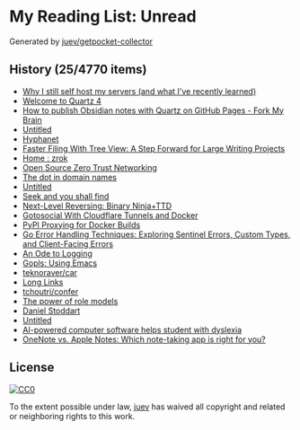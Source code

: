 # My Reading List: Unread

Generated by [juev/getpocket-collector](https://github.com/juev/getpocket-collector)

## History (25/4770 items)

- [Why I still self host my servers (and what I've recently learned)](https://chollinger.com/blog/2024/08/why-i-still-self-host-my-servers-and-what-ive-recently-learned/)
- [Welcome to Quartz 4](https://quartz.jzhao.xyz/)
- [How to publish Obsidian notes with Quartz on GitHub Pages - Fork My Brain](https://notes.nicolevanderhoeven.com/How+to+publish+Obsidian+notes+with+Quartz+on+GitHub+Pages)
- [Untitled](https://yorickpeterse.com/articles/asynchronous-io-the-next-billion-dollar-mistake/%7BURL%7D%7Burl%7D)
- [Hyphanet](https://www.hyphanet.org/index.html)
- [Faster Filing With Tree View: A Step Forward for Large Writing Projects](https://ia.net/topics/faster-filing-with-tree-view-a-step-forward-for-large-writing-projects)
- [Home : zrok](https://zrok.io/)
- [Open Source Zero Trust Networking](https://landing.openziti.io/)
- [The dot in domain names](https://jpmens.net/2024/09/04/the-dot-in-domain-names/)
- [Untitled](https://techcrunch.com/2024/09/07/for-security-we-have-to-stop-picking-up-the-phone/)
- [Seek and you shall find](https://lmno.lol/alvaro/seek-and-you-shall-find)
- [Next-Level Reversing: Binary Ninja+TTD](https://seeinglogic.com/posts/binary-ninja-ttd-intro/)
- [Gotosocial With Cloudflare Tunnels and Docker](https://pettite.win/p/gotosocial-with-cloudflare-tunnels-and-docker/)
- [PyPI Proxying for Docker Builds](https://www.robopenguins.com/pypi-proxy/)
- [Go Error Handling Techniques: Exploring Sentinel Errors, Custom Types, and Client-Facing Errors](https://arashtaher.wordpress.com/2024/09/05/go-error-handling-techniques-exploring-sentinel-errors-custom-types-and-client-facing-errors/)
- [An Ode to Logging](https://pliutau.com/an-ode-to-logging/)
- [Gopls: Using Emacs](https://go.googlesource.com/tools/+/master/gopls/doc/emacs.md)
- [teknoraver/car](https://github.com/teknoraver/car)
- [Long Links](https://www.tbray.org/ongoing/When/202x/2024/09/02/Long-Links)
- [tchoutri/confer](https://github.com/tchoutri/confer)
- [The power of role models](https://commandcenter.blogspot.com/2017/02/the-power-of-role-models.html)
- [Daniel Stoddart](https://stoddart.github.io/2024/09/08/managing-dotfiles-with-chezmoi.html)
- [Untitled](https://dl.acm.org/doi/10.1145/3589334.3645323)
- [AI-powered computer software helps student with dyslexia](https://whyy.org/articles/ai-computer-software-dysolve-dyslexia-montgomery-county-student/)
- [OneNote vs. Apple Notes: Which note-taking app is right for you?](https://www.xda-developers.com/onenote-vs-apple-notes-which-note-taking-app-is-right-for-you/)

## License

[![CC0](https://mirrors.creativecommons.org/presskit/buttons/88x31/svg/cc-zero.svg)](https://creativecommons.org/publicdomain/zero/1.0/)

To the extent possible under law, [juev](https://github.com/juev) has waived all copyright and related or neighboring rights to this work.
